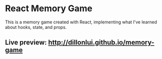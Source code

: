 # React Memory Game

This is a memory game created with React, implementing what I've learned about hooks, state, and props. 

## Live preview: http://dillonlui.github.io/memory-game
